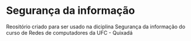 # Segurança da informação

Reositório criado para ser usado na diciplina Segurança da informação do curso de Redes de computadores da UFC - Quixadá
